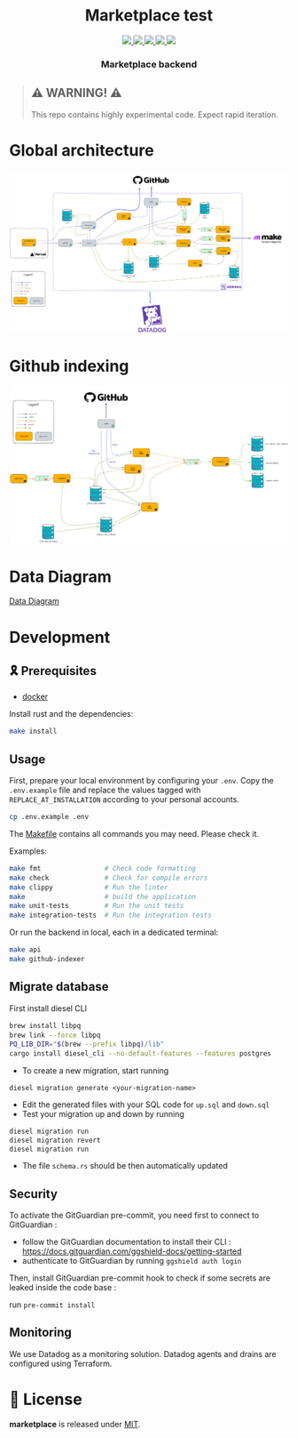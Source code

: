 <div align="center">
  <h1 align="center">Marketplace test</h1>
  <p align="center">
    <a href="https://discord.gg/onlydust">
        <img src="https://img.shields.io/badge/Discord-6666FF?style=for-the-badge&logo=discord&logoColor=white">
    </a>
    <a href="https://twitter.com/intent/follow?screen_name=onlydust_xyz">
        <img src="https://img.shields.io/badge/Twitter-1DA1F2?style=for-the-badge&logo=twitter&logoColor=white">
    </a>
    <a href="https://contributions.onlydust.xyz/">
        <img src="https://img.shields.io/badge/Contribute-6A1B9A?style=for-the-badge&logo=notion&logoColor=white">
    </a>
    <a href="https://codecov.io/gh/onlydustxyz/marketplace" > 
        <img src="https://img.shields.io/codecov/c/gh/onlydustxyz/marketplace?style=for-the-badge&token=BCU5QG0IFJ"/>
    </a>
    <img src="https://github.com/onlydustxyz/marketplace/actions/workflows/install.yml/badge.svg" />
  </p>
  
  <h3 align="center">Marketplace backend</h3>

</h3>
</div>

> ## ⚠️ WARNING! ⚠️
>
> This repo contains highly experimental code.
> Expect rapid iteration.

# Global architecture

![Global architecture](doc/architecture.excalidraw.png)

# Github indexing

![Github indexing](doc/github_indexing.excalidraw.png)

# Data Diagram

[Data Diagram](./doc/data_diagram.md)

# Development

## 🎗️ Prerequisites

-   [docker](https://docs.docker.com/get-docker/)

Install rust and the dependencies:

```sh
make install
```

## Usage

First, prepare your local environment by configuring your `.env`. Copy the `.env.example` file and replace the values tagged with `REPLACE_AT_INSTALLATION` according to your personal accounts.

```sh
cp .env.example .env
```

The [Makefile](./Makefile) contains all commands you may need. Please check it.

Examples:

```sh
make fmt                # Check code formatting
make check              # Check for compile errors
make clippy             # Run the linter
make                    # build the application
make unit-tests         # Run the unit tests
make integration-tests  # Run the integration tests
```

Or run the backend in local, each in a dedicated terminal:

```sh
make api
make github-indexer
```

## Migrate database

First install diesel CLI

```sh
brew install libpq
brew link --force libpq
PQ_LIB_DIR="$(brew --prefix libpq)/lib"
cargo install diesel_cli --no-default-features --features postgres
```

-   To create a new migration, start running

```
diesel migration generate <your-migration-name>
```

-   Edit the generated files with your SQL code for `up.sql` and `down.sql`
-   Test your migration up and down by running

```
diesel migration run
diesel migration revert
diesel migration run
```

-   The file `schema.rs` should be then automatically updated

## Security

To activate the GitGuardian pre-commit, you need first to connect to GitGuardian :

-   follow the GitGuardian documentation to install their CLI : https://docs.gitguardian.com/ggshield-docs/getting-started
-   authenticate to GitGuardian by running `ggshield auth login`

Then, install GitGuardian pre-commit hook to check if some secrets are leaked inside the code base :

run `pre-commit install`

## Monitoring

We use Datadog as a monitoring solution.
Datadog agents and drains are configured using Terraform.

# 📄 License

**marketplace** is released under [MIT](LICENSE).
